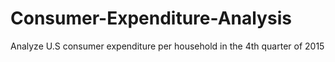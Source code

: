 # Consumer-Expenditure-Analysis
Analyze U.S consumer expenditure per household in the 4th quarter of 2015
